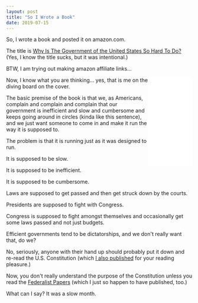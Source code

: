 ```yaml
---
layout: post
title: "So I Wrote a Book"
date: 2019-07-15
---
```


So, I wrote a book and posted it on amazon.com.

The title is <a href="https://www.amazon.com/gp/product/B07TWK3FRY/ref=as_li_qf_asin_il_tl?ie=UTF8&tag=chrismurphysb-20&creative=9325&linkCode=as2&creativeASIN=B07TWK3FRY&linkId=3a7b3f433df32b5d00b9df46dec2532f">Why Is The Government of the United States So Hard To Do?</a> (Yes, I know the title sucks, but it was intentional.)

BTW, I am trying out making amazon affiliate links...

<iframe style="float:right;width:120px;height:240px;" marginwidth="0" marginheight="0" scrolling="no" frameborder="0" src="//ws-na.amazon-adsystem.com/widgets/q?ServiceVersion=20070822&OneJS=1&Operation=GetAdHtml&MarketPlace=US&source=ac&ref=qf_sp_asin_til&ad_type=product_link&tracking_id=chrismurphysb-20&marketplace=amazon&region=US&placement=B07TWK3FRY&asins=B07TWK3FRY&linkId=576613ea35c7c2bcffea34d87a4ecd39&show_border=false&link_opens_in_new_window=false&price_color=333333&title_color=0066C0&bg_color=FFFFFF">
    </iframe>

Now, I know what you are thinking... yes, that is me on the diving board on the cover.

The basic premise of the book is that we, as Americans, complain and complain and complain that our government is inefficient and slow and cumbersome and keeps going around in circles (kinda like this sentence), and we just want someone to come in and make it run the way it is supposed to.

The problem is that it is running just as it was designed to run.

It is supposed to be slow.

It is supposed to be inefficient.

It is supposed to be cumbersome.

Laws are supposed to get passed and then get struck down by the courts.

Presidents are supposed to fight with Congress.

Congress is supposed to fight amongst themselves and occasionally get some laws passed and not just budgets.

Efficient governments tend to be dictatorships, and we don't really want that, do we?

No, seriously, anyone with their hand up should probably put it down and re-read the U.S. Constitution (which <a href="https://www.amazon.com/gp/product/B07TMGHL4J/ref=as_li_qf_asin_il_tl?ie=UTF8&tag=chrismurphysb-20&creative=9325&linkCode=as2&creativeASIN=B07TMGHL4J&linkId=ebdbe528feee64ffce97d9e75b11dfcb">I also published</a> for your reading pleasure.)

Now, you don't really understand the purpose of the Constitution unless you read the <a href="https://www.amazon.com/gp/product/B07RX48CHM/ref=as_li_qf_asin_il_tl?ie=UTF8&tag=chrismurphysb-20&creative=9325&linkCode=as2&creativeASIN=B07RX48CHM&linkId=560ab8109096b292bb4b83121e1fb195">Federalist Papers</a> (which I just so happen to have published, too.)

What can I say? It was a slow month.